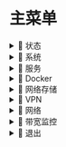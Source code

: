 # 主菜单

<details>
  <summary>📁 状态</summary>
  
  - 概览
  - 防火墙
  - 路由表
  - 系统日志
  - 内核日志
  - 系统进程
  - 实时信息
  - 实时监控
  - WireGuard 状态
  - 联机用户
  - 负载均衡
  - 释放内存

</details>

<details>
  <summary>📁 系统</summary>

  - 系统
  - 管理权
  - 中断均衡器
  - TTYD 终端
  - 软件包
  - 启动项
  - 计划任务
  - 挂载点
  - 磁盘管理
  - LED 配置
  - 备份/升级
  - 自定义命令
  - 定时重启
  - 文件传输
  - CPU 性能优化调节
  - Design 主题设置
  - Argon 主题设置
  - 重启
  - 关机
  
</details>

<details>
  <summary>📁 服务</summary>

  - PassWall
  - ShadowSocksR Plus+
  - AdGuard Home
  - BearDropper
  - 应用过滤
  - 全能推送
  - MosDNS
  - 上网时间控制
  - OpenClash
  - DDNS-GO
  - DAED
  - SmartDNS
  - WatchCat
  - 网络唤醒
  - Frps
  - AirPlay 2 音频接收器
  - HAProxy
  - Tinyproxy
  - UPnP
  - Frp 内网穿透
  - uHTTPd
  - udpxy
  - KMS 服务器
  - Nps 内网穿透
  - MWAN3 分流助手

</details>

<details>
  <summary>📁 Docker</summary>

  - 概览
  - 容器
  - 镜像
  - 网络
  - 存储卷
  - 事件
  - 配置

</details>

<details>
  <summary>📁 网络存储</summary>

  - 文件浏览器
  - Syncthing
  - Alist 文件列表
  - qBittorrent
  - USB 打印服务器
  - 硬盘休眠
  - miniDLNA
  - FTP 服务器
  - 网络共享
  - MJPG-streamer
  - Aria2 配置
  - Rclone

</details>

<details>
  <summary>📁 VPN</summary>

  - V2ray 服务器
  - N2N VPN
  - IPSec VPN 服务器
  - SoftEther VPN 服务器
  - PPTP VPN 服务器
  - ZeroTier

</details>

<details>
  <summary>📁 网络</summary>

  - 接口
  - DHCP/DNS
  - 主机名
  - IP/MAC 绑定
  - 静态路由
  - QOS Nftables 版
  - 防火墙
  - 网络诊断
  - Socat
  - Turbo ACC 网络加速
  - 多线多拨
  - 负载均衡

</details>

<details>
  <summary>📁 带宽监控</summary>

  - 显示
  - 配置
  - 备份
  - 实时流量监测

</details>

<details>
  <summary>📁 退出</summary>

  - 啥也没有

</details>